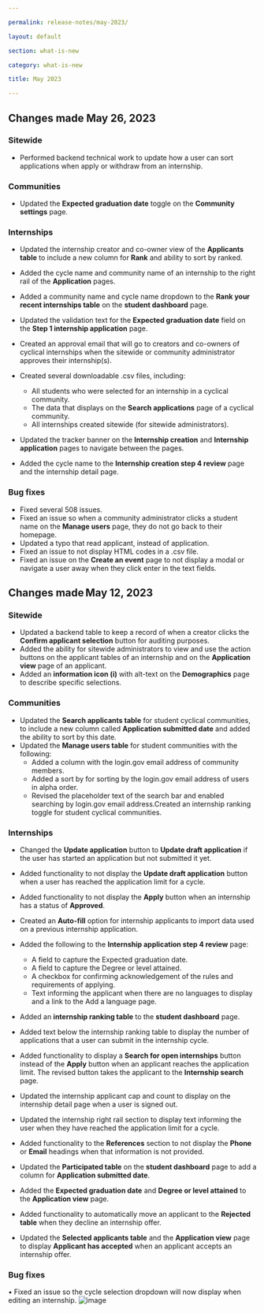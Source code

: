 ```yaml
---

permalink: release-notes/may-2023/

layout: default

section: what-is-new

category: what-is-new

title: May 2023

---
```


## Changes made May 26, 2023
### Sitewide

* Performed backend technical work to update how a user can sort applications when apply or withdraw from an internship.

### Communities

* Updated the **Expected graduation date** toggle on the **Community settings** page.

### Internships

* Updated the internship creator and co-owner view of the **Applicants table** to include a new column for **Rank** and ability to sort by ranked.
* Added the cycle name and community name of an internship to the right rail of the **Application** pages.
* Added a community name and cycle name dropdown to the **Rank your recent internships table** on the **student dashboard** page.
* Updated the validation text for the **Expected graduation date** field on the **Step 1 internship application** page.
* Created an approval email that will go to creators and co-owners of cyclical internships when the sitewide or community administrator approves their internship(s).
* Created several downloadable .csv files, including:
  * All students who were selected for an internship in a cyclical community.
  * The data that displays on the **Search applications** page of a cyclical community.
  * All internships created sitewide (for sitewide administrators).

* Updated the tracker banner on the **Internship creation** and **Internship application** pages to navigate between the pages.
* Added the cycle name to the **Internship creation step 4 review** page and the internship detail page.

### Bug fixes

* Fixed several 508 issues.
* Fixed an issue so when a community administrator clicks a student name on the **Manage users** page, they do not go back to their homepage.
* Updated a typo that read applicant, instead of application.
* Fixed an issue to not display HTML codes in a .csv file.
* Fixed an issue on the **Create an event** page to not display a modal or navigate a user away when they click enter in the text fields.

## Changes made May 12, 2023
### Sitewide

* Updated a backend table to keep a record of when a creator clicks the **Confirm applicant selection** button for auditing purposes.
* Added the ability for sitewide administrators to view and use the action buttons on the applicant tables of an internship and on the **Application view** page of an applicant.
* Added an **information icon (i)** with alt-text on the **Demographics** page to describe specific selections.

### Communities

* Updated the **Search applicants table** for student cyclical communities, to include a new column called **Application submitted date** and added the ability to sort by this date.
* Updated the **Manage users table** for student communities with the following:
  * Added a column with the login.gov email address of community members.
  * Added a sort by for sorting by the login.gov email address of users in alpha order.
  * Revised the placeholder text of the search bar and enabled searching by login.gov email address.Created an internship ranking toggle for student cyclical communities.

### Internships

* Changed the **Update application** button to **Update draft application** if the user has started an application but not submitted it yet.
* Added functionality to not display the **Update draft application** button when a user has reached the application limit for a cycle.
* Added functionality to not display the **Apply** button when an internship has a status of **Approved**.
* Created an **Auto-fill** option for internship applicants to import data used on a previous internship application.
* Added the following to the **Internship application step 4 review** page:

  * A field to capture the Expected graduation date.
  * A field to capture the Degree or level attained.
  * A checkbox for confirming acknowledgement of the rules and requirements of applying.
  * Text informing the applicant when there are no languages to display and a link to the Add a language page.

* Added an **internship ranking table** to the **student dashboard** page.
* Added text below the internship ranking table to display the number of applications that a user can submit in the internship cycle.
* Added functionality to display a **Search for open internships** button instead of the **Apply** button when an applicant reaches the application limit. The revised button takes the applicant to the **Internship search** page.
* Updated the internship applicant cap and count to display on the internship detail page when a user is signed out.
* Updated the internship right rail section to display text informing the user when they have reached the application limit for a cycle.
* Added functionality to the **References** section to not display the **Phone** or **Email** headings when that information is not provided.
* Updated the **Participated table** on the **student dashboard** page to add a column for **Application submitted date**.
* Added the **Expected graduation date** and **Degree or level attained** to the **Application view** page.
* Added functionality to automatically move an applicant to the **Rejected table** when they decline an internship offer.
* Updated the **Selected applicants table** and the **Application view** page to display **Applicant has accepted** when an applicant accepts an internship offer.

### Bug fixes

•	Fixed an issue so the cycle selection dropdown will now display when editing an internship.
![image](https://github.com/USAJOBS/openopps-help/assets/17745649/7024dba2-6a0f-4884-9390-44c196c17ffa)
